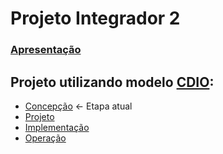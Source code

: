 # Projeto Integrador 2
### [Apresentação](https://github.com/JonasGMorsch/PI2/blob/main/apresentacao/apresentacao.md)
 
## Projeto utilizando modelo [CDIO](http://www.cdio.org/about):
* [Concepção](https://github.com/JonasGMorsch/PI2/blob/main/Concepcao/concepcao.md) <- Etapa atual
* [Projeto](https://github.com/JonasGMorsch/PI2/blob/main/Projeto/projeto.md)
* [Implementação](https://github.com/JonasGMorsch/PI2/blob/main/Implemantacao/implemantacao.md)
* [Operação](https://github.com/JonasGMorsch/PI2/blob/main/Operacao/operacao.md)
